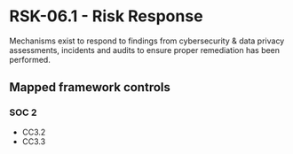# RSK-06.1 - Risk Response
Mechanisms exist to respond to findings from cybersecurity & data privacy assessments, incidents and audits to ensure proper remediation has been performed.
## Mapped framework controls
### SOC 2
- CC3.2
- CC3.3